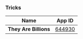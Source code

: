 ### Tricks

| Name | App ID |
| :--: | :----: |
| **They Are Billions** | [644930](./644930.json) |
